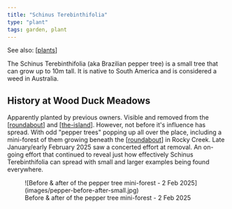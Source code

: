 ```yaml
---
title: "Schinus Terebinthifolia"
type: "plant"
tags: garden, plant
---
```


See also: [[plants]]

The Schinus Terebinthifolia (aka Brazilian pepper tree) is a small tree that can grow up to 10m tall. It is native to South America and is considered a weed in Australia. 

## History at Wood Duck Meadows

Apparently planted by previous owners. Visible and removed from the [[roundabout]] and [[the-island]]. However, not before it's influence has spread. With odd "pepper trees" popping up all over the place, including a mini-forest of them growing beneath the [[roundabout]] in Rocky Creek. Late January/early February 2025 saw a concerted effort at removal. An on-going effort that continued to reveal just how effectively Schinus Terebinthifolia can spread with small and larger examples being found everywhere.

<figure markdown>
![Before & after of the pepper tree mini-forest - 2 Feb 2025](images/pepper-before-after-small.jpg)
<figcaption>Before & after of the pepper tree mini-forest - 2 Feb 2025</figcaption>
</figure>



[//begin]: # "Autogenerated link references for markdown compatibility"
[plants]: plants "Plants"
[roundabout]: ../roundabout "Roundabout"
[the-island]: ../the-island "The Island"
[//end]: # "Autogenerated link references"